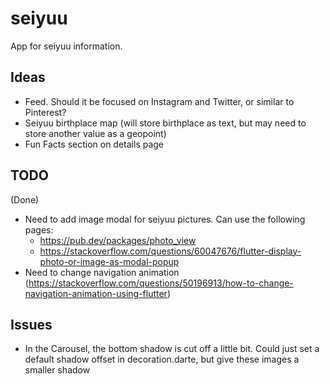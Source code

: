 # seiyuu

App for seiyuu information.
## Ideas	
- Feed. Should it be focused on Instagram and Twitter, or similar to Pinterest?
- Seiyuu birthplace map (will store birthplace as text, but may need to store another value as a geopoint)
- Fun Facts section on details page

## TODO
(Done)
- Need to add image modal for seiyuu pictures. Can use the following pages:
	- https://pub.dev/packages/photo_view
	- https://stackoverflow.com/questions/60047676/flutter-display-photo-or-image-as-modal-popup
- Need to change navigation animation (https://stackoverflow.com/questions/50196913/how-to-change-navigation-animation-using-flutter)

## Issues
- In the Carousel, the bottom shadow is cut off a little bit. Could just set a default shadow offset in decoration.darte, but give these images a smaller shadow